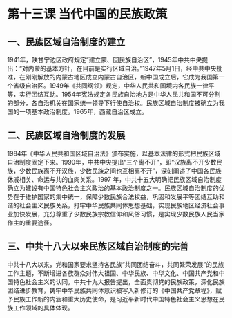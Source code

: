 # 第十三课 当代中国的民族政策

## 一、民族区域自治制度的建立

1941年，陕甘宁边区政府规定“建立蒙、回民族自治区”，1945年中共中央提出：“对内蒙的基本方针，在目前是实行区域自治。”1947年5月1日，经中共中央批准，在刚刚解放的内蒙古地区成立内蒙古自治区，新中国成立后，它成为我国第一个省级自治区。1949年《共同纲领》规定，中华人民共和国境内各民族一律平等，实行团结互助。1954年宪法规定各民族自治地方是中华人民共和国不可分割的部分，各自治机关在国家统一领导下行使自治权。民族区域自治制度被确立为我国的一项基本政治制度。1965年，西藏自治区成立。

## 二、民族区域自治制度的发展

1984年《中华人民共和国区域自治法》颁布实施，以基本法律的形式把民族区域自治制度固定下来。1990年，中共中央提出“三个离不开”，即“汉族离不开少数民族，少数民族离不开汉族，少数民族之间也互相离不开”，深刻阐述了中国各民族休戚相关、命运与共的血肉关系。1997 年，中共十五大明确把民族区域自治制度确立为建设有中国特色社会主义政治的基本政治制度之一。民族区域自治制度的优势在于维护国家的集中统一，保障少数民族合法权益，巩固和发展平等团结互助和谐的社会主义民族关系，打牢中华民族共同体思想基础，实现民族地区经济社会事业加快发展，充分尊重了少数民族宗教信仰和风俗习惯，是实现少数民族人民当家作主的重要途径。

## 三、中共十八大以来民族区域自治制度的完善

中共十八大以来，党和国家要求坚持各民族“共同团结奋斗，共同繁荣发展”的民族工作主题，不断增进各族群众对伟大祖国、中华民族、中华文化、中国共产党和中国特色社会主义的认同。中共十九大报告提出，全面贯彻党的民族政策，深化民族团结进步教育，铸牢中华民族共同体意识被写入新修订的《中国共产党章程》，赋予民族工作新的内涵和重大历史使命，是习近平新时代中国特色社会主义思想在民族工作领域的具体体现。
